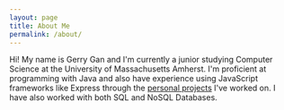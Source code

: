 ```yaml
---
layout: page
title: About Me
permalink: /about/
---
```


Hi! My name is Gerry Gan and I'm currently a junior studying Computer Science 
at the University of Massachusetts Amherst. I'm proficient at programming with Java
and also have experience using JavaScript frameworks like Express through the [personal projects](https://jitli98.github.io/categories/#Projects) I've worked on. I have also worked with both SQL and NoSQL Databases.